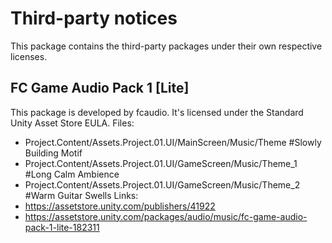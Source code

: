 # Third-party notices
This package contains the third-party packages under their own respective licenses.

## FC Game Audio Pack 1 [Lite]
This package is developed by fcaudio.
It's licensed under the Standard Unity Asset Store EULA.
Files:
- Project.Content/Assets.Project.01.UI/MainScreen/Music/Theme #Slowly Building Motif
- Project.Content/Assets.Project.01.UI/GameScreen/Music/Theme_1 #Long Calm Ambience
- Project.Content/Assets.Project.01.UI/GameScreen/Music/Theme_2 #Warm Guitar Swells
Links:
- https://assetstore.unity.com/publishers/41922
- https://assetstore.unity.com/packages/audio/music/fc-game-audio-pack-1-lite-182311

